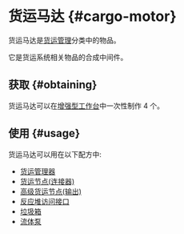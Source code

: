 # 货运马达 {#cargo-motor}

货运马达是[货运管理](/Cargo-Management)分类中的物品。

它是货运系统相关物品的合成中间件。

## 获取 {#obtaining}

货运马达可以在[增强型工作台](/Enhanced-Crafting-Table)中一次性制作 4 个。

## 使用 {#usage}

货运马达可以用在以下配方中:

* [货运管理器](/Cargo-Manager)
* [货运节点(连接器)](/Connector-Node)
* [高级货运节点(输出)](/Advanced-Output-Node)
* [反应堆访问接口](/Reactors#reactor-access-port)
* [垃圾箱](/Trash-Can)
* [流体泵](/Fluid-Pump)
